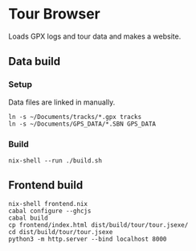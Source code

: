# Tour Browser

Loads GPX logs and tour data and makes a website.

## Data build

### Setup

Data files are linked in manually.
```
ln -s ~/Documents/tracks/*.gpx tracks
ln -s ~/Documents/GPS_DATA/*.SBN GPS_DATA
```

### Build

```
nix-shell --run ./build.sh
```

## Frontend build

```
nix-shell frontend.nix
cabal configure --ghcjs
cabal build
cp frontend/index.html dist/build/tour/tour.jsexe/
cd dist/build/tour/tour.jsexe
python3 -m http.server --bind localhost 8000
```
